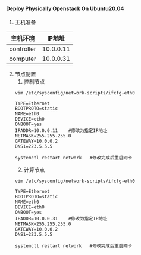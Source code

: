 #### Deploy Physically Openstack On Ubuntu20.04

1. 主机准备

|  主机环境  |  IP地址   |
| :--------: | :-------: |
| controller | 10.0.0.11 |
|  computer  | 10.0.0.31 |

2. 节点配置
    1. 控制节点
    ```shell
    vim /etc/sysconfig/network-scripts/ifcfg-eth0
    ```
    ```shell
    TYPE=Ethernet
    BOOTPROTO=static
    NAME=eth0
    DEVICE=eth0
    ONBOOT=yes
    IPADDR=10.0.0.11    #修改为指定IP地址
    NETMASK=255.255.255.0
    GATEWAY=10.0.0.2
    DNS1=223.5.5.5
    ```
    ```shell
    systemctl restart network   #修改完成后重启网卡
    ```
    2. 计算节点
    ```shell
    vim /etc/sysconfig/network-scripts/ifcfg-eth0
    ```
    ```shell
    TYPE=Ethernet
    BOOTPROTO=static
    NAME=eth0
    DEVICE=eth0
    ONBOOT=yes
    IPADDR=10.0.0.31    #修改为指定IP地址
    NETMASK=255.255.255.0
    GATEWAY=10.0.0.2
    DNS1=223.5.5.5
    ```
    ```shell
    systemctl restart network 	#修改完成后重启网卡
    ```